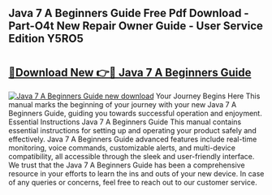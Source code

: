 ## Java 7 A Beginners Guide Free Pdf Download - Part-O4t New Repair Owner Guide - User Service Edition Y5RO5

# <h2><a href="http://bc75645.oget.top/?id=Java+7+A+Beginners+Guide">🔗Download New 👉🔴 Java 7 A Beginners Guide</a></h2>

[![Java 7 A Beginners Guide new download](https://i.imgur.com/5g1atiW.png)](http://bc75645.oget.top/?id=Java+7+A+Beginners+Guide)
Your Journey Begins Here This manual marks the beginning of your journey with your new Java 7 A Beginners Guide, guiding you towards successful operation and enjoyment. Essential Instructions Java 7 A Beginners Guide This manual contains essential instructions for setting up and operating your product safely and effectively. Java 7 A Beginners Guide advanced features include real-time monitoring, voice commands, customizable alerts, and multi-device compatibility, all accessible through the sleek and user-friendly interface. We trust that the Java 7 A Beginners Guide has been a comprehensive resource in your efforts to learn the ins and outs of your new device. In case of any queries or concerns, feel free to reach out to our customer service.
